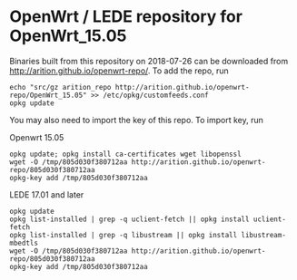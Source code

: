 OpenWrt / LEDE repository for OpenWrt_15.05
========
Binaries built from this repository on 2018-07-26 can be downloaded from http://arition.github.io/openwrt-repo/.
To add the repo, run
```
echo "src/gz arition_repo http://arition.github.io/openwrt-repo/OpenWrt_15.05" >> /etc/opkg/customfeeds.conf
opkg update 
```
You may also need to import the key of this repo. 
To import key, run

Openwrt 15.05 
```
opkg update; opkg install ca-certificates wget libopenssl
wget -O /tmp/805d030f380712aa http://arition.github.io/openwrt-repo/805d030f380712aa
opkg-key add /tmp/805d030f380712aa
```
LEDE 17.01 and later 
```
opkg update
opkg list-installed | grep -q uclient-fetch || opkg install uclient-fetch
opkg list-installed | grep -q libustream || opkg install libustream-mbedtls
wget -O /tmp/805d030f380712aa http://arition.github.io/openwrt-repo/805d030f380712aa
opkg-key add /tmp/805d030f380712aa
```

